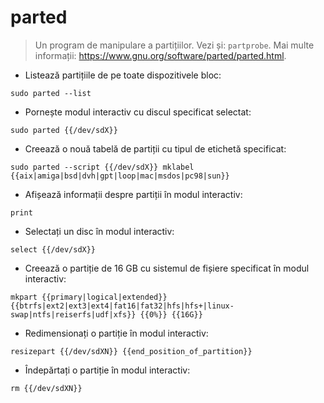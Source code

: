 # parted

> Un program de manipulare a partițiilor.
> Vezi și: `partprobe`.
> Mai multe informații: <https://www.gnu.org/software/parted/parted.html>.

- Listează partițiile de pe toate dispozitivele bloc:

`sudo parted --list`

- Pornește modul interactiv cu discul specificat selectat:

`sudo parted {{/dev/sdX}}`

- Creează o nouă tabelă de partiții cu tipul de etichetă specificat:

`sudo parted --script {{/dev/sdX}} mklabel {{aix|amiga|bsd|dvh|gpt|loop|mac|msdos|pc98|sun}}`

- Afișează informații despre partiții în modul interactiv:

`print`

- Selectați un disc în modul interactiv:

`select {{/dev/sdX}}`

- Creează o partiție de 16 GB cu sistemul de fișiere specificat în modul interactiv:

`mkpart {{primary|logical|extended}} {{btrfs|ext2|ext3|ext4|fat16|fat32|hfs|hfs+|linux-swap|ntfs|reiserfs|udf|xfs}} {{0%}} {{16G}}`

- Redimensionați o partiție în modul interactiv:

`resizepart {{/dev/sdXN}} {{end_position_of_partition}}`

- Îndepărtați o partiție în modul interactiv:

`rm {{/dev/sdXN}}`
